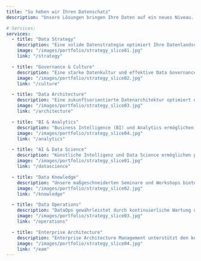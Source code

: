 ```yaml
---
title: "So heben wir Ihren Datenschatz"
description: "Unsere Lösungen bringen Ihre Daten auf ein neues Niveau. Entdecken Sie, wie wir mit innovativen Ansätzen Ihre Daten transformieren und in wertvolle Einblicke sowie strategische Vorteile umwandeln."

# Services:
services:
  - title: "Data Strategy"
    description: "Eine solide Datenstrategie optimiert Ihre Datenlandschaft, schafft Mehrwert und erschließt neue Geschäftsfelder durch Anpassung von Prozessen oder den Einsatz Künstlicher Intelligenz."
    image: "/images/portfolio/strategy_slice01.jpg"
    link: "/strategy"

  - title: "Governance & Culture"
    description: "Eine starke Datenkultur und effektive Data Governance sind entscheidend für fundierte, datenbasierte Entscheidungen, steigern die Effizienz und sorgen so für Wettbewerbsvorteile."
    image: "/images/portfolio/strategy_slice02.jpg"
    link: "/culture"

  - title: "Data Architecture"
    description: "Eine zukunftsorientierte Datenarchitektur optimiert die Nutzung Ihrer Daten, eröffnet neue Geschäftsmöglichkeiten und fördert Innovationen."
    image: "/images/portfolio/strategy_slice03.jpg"
    link: "/architecture"

  - title: "BI & Analytics"
    description: "Business Intelligence (BI) und Analytics ermöglichen fundierte Entscheidungen, Identifizierung von Potenzialen und eine datenbasierte Unternehmensoptimierung."
    image: "/images/portfolio/strategy_slice04.jpg"
    link: "/analytics"

  - title: "AI & Data Science"
    description: "Künstliche Intelligenz und Data Science ermöglichen präzisere Vorhersagen und optimieren Geschäftsstrategien, indem sie wertvolle Erkenntnisse aus großen Datenmengen gewinnen."
    image: "/images/portfolio/strategy_slice01.jpg"
    link: "/datascience"

  - title: "Data Knowledge"
    description: "Unsere maßgeschneiderten Seminare und Workshops bieten praxisnahes Lernen, während kontinuierliche Schulungen und eine aktuelle Wissensdatenbank das Know-how im Unternehmen sichern."
    image: "/images/portfolio/strategy_slice02.jpg"
    link: "/knowledge"

  - title: "Data Operations"
    description: "DataOps gewährleistet durch kontinuierliche Wartung und Optimierung eine stabile, skalierbare Dateninfrastruktur. Es verbessert die Datenqualität, beschleunigt die Verarbeitung und senkt Kosten."
    image: "/images/portfolio/strategy_slice03.jpg"
    link: "/operations"

  - title: "Enterprise Architecture"
    description: "Enterprise Architecture Management unterstützt den kontinuierlichen Abgleich von Technologie und Geschäftsstrategie, um sicherzustellen, dass Ihre IT anpassungsfähig & zukunftssicher ist."
    image: "/images/portfolio/strategy_slice04.jpg"
    link: "/eam"
---
```

